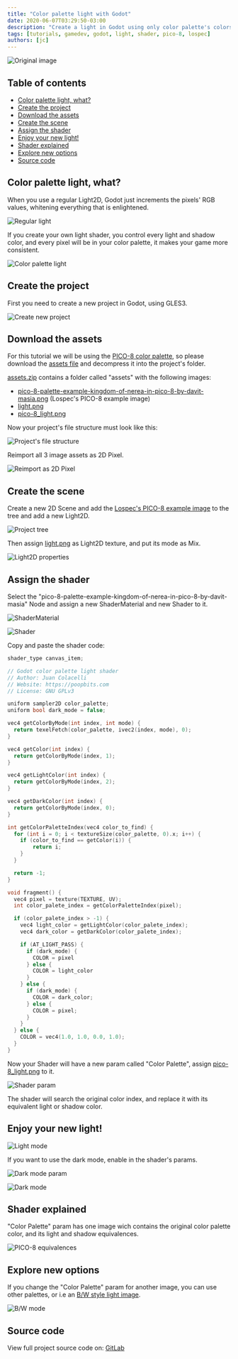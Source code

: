 ```yaml
---
title: "Color palette light with Godot"
date: 2020-06-07T03:29:50-03:00
description: "Create a light in Godot using only color palette's colors"
tags: [tutorials, gamedev, godot, light, shader, pico-8, lospec]
authors: [jc]
---
```


![Original image](assets/pico-8-palette-example-kingdom-of-nerea-in-pico-8-by-davit-masia.png)

## Table of contents
- [Color palette light, what?](#color-palette-light-what)
- [Create the project](#create-the-project)
- [Download the assets](#download-the-assets)
- [Create the scene](#create-the-scene)
- [Assign the shader](#assign-the-shader)
- [Enjoy your new light!](#enjoy-your-new-light)
- [Shader explained](#shader-explained)
- [Explore new options](#explore-new-options)
- [Source code](#source-code)


## Color palette light, what?

When you use a regular Light2D, Godot just increments the pixels' RGB values, whitening everything that is enlightened.

![Regular light](regular_light2d.png)

If you create your own light shader, you control every light and shadow color, and every pixel will be in your color palette, it makes your game more consistent.

![Color palette light](thumbnail.png)


## Create the project

First you need to create a new project in Godot, using GLES3.

![Create new project](create_new_project.png)


## Download the assets

For this tutorial we will be using the [PICO-8 color palette](https://lospec.com/palette-list/pico-8), so please download the [assets file](assets.zip) and decompress it into the project's folder.

[assets.zip](assets.zip) contains a folder called "assets" with the following images:

- [pico-8-palette-example-kingdom-of-nerea-in-pico-8-by-davit-masia.png](assets/pico-8-palette-example-kingdom-of-nerea-in-pico-8-by-davit-masia.png) (Lospec's PICO-8 example image)
- [light.png](assets/light.png)
- [pico-8_light.png](assets/pico-8_light.png)

Now your project's file structure must look like this:

![Project's file structure](file_structure.png)

Reimport all 3 image assets as 2D Pixel.

![Reimport as 2D Pixel](reimport_2d_pixel.png)


## Create the scene

Create a new 2D Scene and add the [Lospec's PICO-8 example image](assets/palette-list/pico-8-palette-example-kingdom-of-nerea-in-pico-8-by-davit-masia.png) to the tree and add a new Light2D.

![Project tree](project_tree.png)

Then assign [light.png](assets/light.png) as Light2D texture, and put its mode as Mix.

![Light2D properties](light2d_properties.png)


## Assign the shader

Select the "pico-8-palette-example-kingdom-of-nerea-in-pico-8-by-davit-masia" Node and assign a new ShaderMaterial and new Shader to it.

![ShaderMaterial](shader_material.png)

![Shader](shader.png)

Copy and paste the shader code:

```c
shader_type canvas_item;

// Godot color palette light shader
// Author: Juan Colacelli
// Website: https://poopbits.com
// License: GNU GPLv3

uniform sampler2D color_palette;
uniform bool dark_mode = false;

vec4 getColorByMode(int index, int mode) {
  return texelFetch(color_palette, ivec2(index, mode), 0);
}

vec4 getColor(int index) {
  return getColorByMode(index, 1);
}

vec4 getLightColor(int index) {
  return getColorByMode(index, 2);
}

vec4 getDarkColor(int index) {
  return getColorByMode(index, 0);
}

int getColorPaletteIndex(vec4 color_to_find) {
  for (int i = 0; i < textureSize(color_palette, 0).x; i++) {
    if (color_to_find == getColor(i)) {
        return i;
    }
  }

  return -1;
}

void fragment() {
  vec4 pixel = texture(TEXTURE, UV);
  int color_palete_index = getColorPaletteIndex(pixel);

  if (color_palete_index > -1) {
    vec4 light_color = getLightColor(color_palete_index);
    vec4 dark_color = getDarkColor(color_palete_index);

    if (AT_LIGHT_PASS) {
      if (dark_mode) {
        COLOR = pixel
      } else {
        COLOR = light_color
      }
    } else {
      if (dark_mode) {
        COLOR = dark_color;
      } else {
        COLOR = pixel;
      }
    }
  } else {
    COLOR = vec4(1.0, 1.0, 0.0, 1.0);
  }
}
```

Now your Shader will have a new param called "Color Palette", assign [pico-8_light.png](assets/pico-8_light.png) to it.

![Shader param](shader_param.png)

The shader will search the original color index, and replace it with its equivalent light or shadow color.

## Enjoy your new light!

![Light mode](light_mode.png)

If you want to use the dark mode, enable in the shader's params.

![Dark mode param](dark_mode_param.png)

![Dark mode](dark_mode.png)

## Shader explained

"Color Palette" param has one image wich contains the original color palette color, and its light and shadow equivalences.

![PICO-8 equivalences](pico-8_light_big.png)


## Explore new options

If you change the "Color Palette" param for another image, you can use other palettes, or i.e an [B/W style light image](assets/pico-8_palette_bw.png).

![B/W mode](bw_mode.png)


## Source code

View full project source code on: [GitLab](https://gitlab.com/poopbits/tutorials/-/tree/master/00001-color-palette-light-with-godot)

